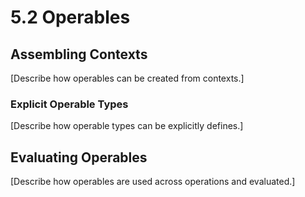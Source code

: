 # 5.2  Operables

## Assembling Contexts

\[Describe how operables can be created from contexts.]

### Explicit Operable Types

\[Describe how operable types can be explicitly defines.]



## Evaluating Operables

\[Describe how operables are used across operations and evaluated.]
